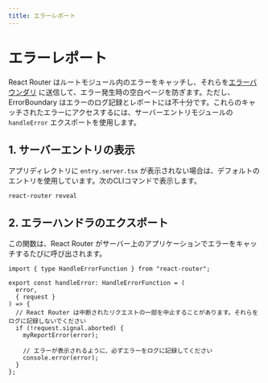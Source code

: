 ```yaml
---
title: エラーレポート
---
```


# エラーレポート

React Router はルートモジュール内のエラーをキャッチし、それらを[エラーバウンダリ](./error-boundary) に送信して、エラー発生時の空白ページを防ぎます。ただし、ErrorBoundary はエラーのログ記録とレポートには不十分です。これらのキャッチされたエラーにアクセスするには、サーバーエントリモジュールの `handleError` エクスポートを使用します。

## 1. サーバーエントリの表示

アプリディレクトリに `entry.server.tsx` が表示されない場合は、デフォルトのエントリを使用しています。次のCLIコマンドで表示します。

```shellscript nonumber
react-router reveal
```

## 2. エラーハンドラのエクスポート

この関数は、React Router がサーバー上のアプリケーションでエラーをキャッチするたびに呼び出されます。

```tsx filename=entry.server.tsx
import { type HandleErrorFunction } from "react-router";

export const handleError: HandleErrorFunction = (
  error,
  { request }
) => {
  // React Router は中断されたリクエストの一部を中止することがあります。それらをログに記録しないでください
  if (!request.signal.aborted) {
    myReportError(error);

    // エラーが表示されるように、必ずエラーをログに記録してください
    console.error(error);
  }
};
```

